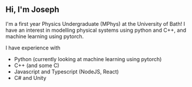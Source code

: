 ## Hi, I'm Joseph


I'm a first year Physics Undergraduate (MPhys) at the University of Bath!
I have an interest in modelling physical systems using python and C++, and machine learning using pytorch.


I have experience with 
- Python (currently looking at machine learning using pytorch)
- C++ (and some C)
- Javascript and Typescript (NodeJS, React)
- C# and Unity
